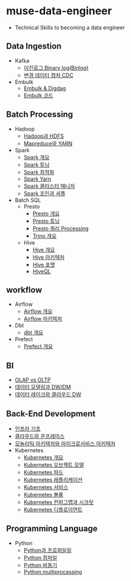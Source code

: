 # muse-data-engineer
- Technical Skills to becoming a data engineer

## Data Ingestion
- Kafka
  - [이진로그 Binary log(Binlog)](https://github.com/mjs1995/muse-data-engineer/blob/main/doc/Data%20Ingestion/binlog.md)
  - [변경 데이터 캡처 CDC](https://github.com/mjs1995/muse-data-engineer/blob/main/doc/Data%20Ingestion/cdc.md)
- Embulk
  - [Embulk & Digdag](https://github.com/mjs1995/muse-data-engineer/blob/main/doc/Data%20Ingestion/embulk.md)
  - [Embulk 코드](https://github.com/mjs1995/muse-data-engineer/blob/main/doc/Data%20Ingestion/embulk_code.md)

## Batch Processing
- Hadoop
  - [Hadoop과 HDFS](https://github.com/mjs1995/muse-data-engineer/blob/main/doc/Batch%20Processing/hadoop_hdfs.md)
  - [Mapreduce와 YARN](https://github.com/mjs1995/muse-data-engineer/blob/main/doc/Batch%20Processing/hadoop_map_yarn.md)
- Spark
  - [Spark 개요](https://github.com/mjs1995/muse-data-engineer/blob/main/doc/Batch%20Processing/spark_base.md)
  - [Spark 튜닝](https://github.com/mjs1995/muse-data-engineer/blob/main/doc/Batch%20Processing/spark_tuning.md)
  - [Spark 최적화](https://github.com/mjs1995/muse-data-engineer/blob/main/doc/Batch%20Processing/spark_optimization.md)
  - [Spark Yarn](https://github.com/mjs1995/muse-data-engineer/blob/main/doc/Batch%20Processing/spark_yarn.md)
  - [Spark 클러스터 매니저](https://github.com/mjs1995/muse-data-engineer/blob/main/doc/Batch%20Processing/spark_cluster_manager.md)
  - [Spark 조인과 셔플](https://github.com/mjs1995/muse-data-engineer/blob/main/doc/Batch%20Processing/spark_join.md)
- Batch SQL
  - Presto
    - [Presto 개요](https://github.com/mjs1995/muse-data-engineer/blob/main/doc/Batch%20Processing/presto_base.md)
    - [Presto 튜닝](https://github.com/mjs1995/muse-data-engineer/blob/main/doc/Batch%20Processing/presto_tuning.md)
    - [Presto 쿼리 Processing](https://github.com/mjs1995/muse-data-engineer/blob/main/doc/Batch%20Processing/presto_query_processing.md)
    - [Trino 개요](https://github.com/mjs1995/muse-data-engineer/blob/main/doc/Batch%20Processing/trino_base.md)
  - Hive
    - [Hive 개요](https://github.com/mjs1995/muse-data-engineer/blob/main/doc/Batch%20Processing/hive_base.md)
    - [Hive 아키텍처](https://github.com/mjs1995/muse-data-engineer/blob/main/doc/Batch%20Processing/hive_architecture.md)
    - [Hive 포맷](https://github.com/mjs1995/muse-data-engineer/blob/main/doc/Batch%20Processing/hive_format.md)
    - [HiveQL](https://github.com/mjs1995/muse-data-engineer/blob/main/doc/Batch%20Processing/hive_hiveql.md)

## workflow
- Airflow
  - [Airflow 개요](https://github.com/mjs1995/muse-data-engineer/blob/main/doc/workflow/airflow_base.md)
  - [Airflow 아키텍처](https://github.com/mjs1995/muse-data-engineer/blob/main/doc/workflow/airflow_architecture.md)
- Dbt
  - [dbt 개요](https://github.com/mjs1995/muse-data-engineer/blob/main/doc/workflow/dbt_base.md)
- Prefect
  - [Prefect 개요](https://github.com/mjs1995/muse-data-engineer/blob/main/doc/workflow/prefect_base.md)
  
## BI
- [OLAP vs OLTP](https://github.com/mjs1995/muse-data-engineer/blob/main/doc/BI/olap.md)
- [데이터 모델링과 DW/DM](https://github.com/mjs1995/muse-data-engineer/blob/main/doc/BI/data_modeling_dw_dm.md) 
- [데이터 레이크와 클라우드 DW](https://github.com/mjs1995/muse-data-engineer/blob/main/doc/BI/data_lake.md)

## Back-End Development
- [인프라 기초](https://github.com/mjs1995/muse-data-engineer/blob/main/doc/Back-End%20Development/infra_based.md)
- [클라우드와 온프레미스](https://github.com/mjs1995/muse-data-engineer/blob/main/doc/Back-End%20Development/onpremises_cloud.md)
- [모놀리틱 아키텍처와 마이크로서비스 아키텍처](https://github.com/mjs1995/muse-data-engineer/blob/main/doc/Back-End%20Development/msa.md)
- Kubernetes
  - [Kubernetes 개요](https://github.com/mjs1995/muse-data-engineer/blob/main/doc/Back-End%20Development/kubernetes_base.md)
  - [Kubernetes 오브젝트 모델](https://github.com/mjs1995/muse-data-engineer/blob/main/doc/Back-End%20Development/kubernetes_object.md) 
  - [Kubernetes 파드](https://github.com/mjs1995/muse-data-engineer/blob/main/doc/Back-End%20Development/kubernetes_pod.md)
  - [Kubernetes 레플리케이션](https://github.com/mjs1995/muse-data-engineer/blob/main/doc/Back-End%20Development/kubernetes_replica.md)
  - [Kubernetes 서비스](https://github.com/mjs1995/muse-data-engineer/blob/main/doc/Back-End%20Development/kubernetes_service.md)
  - [Kubernetes 볼륨](https://github.com/mjs1995/muse-data-engineer/blob/main/doc/Back-End%20Development/kubernetes_volume.md)
  - [Kubernetes 컨피그맵과 시크릿](https://github.com/mjs1995/muse-data-engineer/blob/main/doc/Back-End%20Development/kubernetes_config_secret.md)
  - [Kubernetes 디플로이먼트](https://github.com/mjs1995/muse-data-engineer/blob/main/doc/Back-End%20Development/kubernetes_deployment.md)

## Programming Language
- Python
  - [Python과 프로파일링](https://github.com/mjs1995/muse-data-engineer/blob/main/doc/Programming%20Language/python_profiling.md)
  - [Python 컴파일](https://github.com/mjs1995/muse-data-engineer/blob/main/doc/Programming%20Language/python_comfile.md)
  - [Python 비동기](https://github.com/mjs1995/muse-data-engineer/blob/main/doc/Programming%20Language/python_Async.md)
  - [Python multiprocessing](https://github.com/mjs1995/muse-data-engineer/blob/main/doc/Programming%20Language/python_multiprocessing.md)
